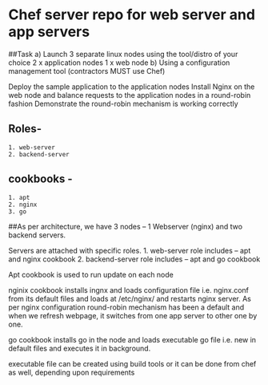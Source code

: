 # Chef server repo for web server and app servers

##Task
    a) Launch 3 separate linux nodes using the tool/distro of your choice
        2 x application nodes
        1 x web node
    b) Using a configuration management tool (contractors MUST use Chef) 

Deploy the sample application to the application nodes
Install Nginx on the web node and balance requests to the application nodes in a round-robin fashion
Demonstrate the round-robin mechanism is working correctly

## Roles- 
    1. web-server
    2. backend-server
## cookbooks - 
    1. apt
    2. nginx
    3. go
    
##As per architecture, we have 3 nodes – 1 Webserver (nginx) and two backend servers.

Servers are attached with specific roles.
    1. web-server role includes – apt and nginx cookbook
    2. backend-server role includes – apt and go cookbook

Apt cookbook is used to run update on each node

nginix cookbook installs ingnx and loads configuration file i.e. nginx.conf from its default files and loads at /etc/nginx/ and restarts nginx server. As per nginx configuration round-robin mechanism has been a default and when we refresh webpage, it switches from one app server to other one by one.

go cookbook installs go in the node and loads executable go file i.e. new in default files and executes it in background.

executable file can be created using build tools or it can be done from chef as well, depending upon requirements
